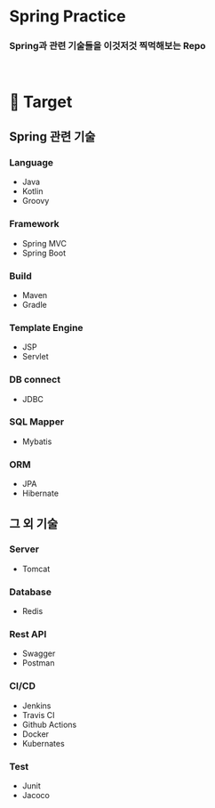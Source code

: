 # Spring Practice

### Spring과 관련 기술들을 이것저것 찍먹해보는 Repo

<br>

# 🎯 Target

## Spring 관련 기술

### Language
- Java
- Kotlin
- Groovy

### Framework
- Spring MVC
- Spring Boot

### Build
- Maven
- Gradle

### Template Engine
- JSP
- Servlet

### DB connect
- JDBC

### SQL Mapper
- Mybatis

### ORM
- JPA
- Hibernate

## 그 외 기술

### Server
- Tomcat

### Database
- Redis

### Rest API
- Swagger
- Postman

### CI/CD
- Jenkins
- Travis CI
- Github Actions
- Docker
- Kubernates

### Test
- Junit
- Jacoco